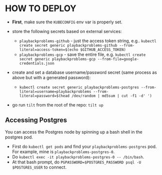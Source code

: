 # HOW TO DEPLOY #
- **First**, make sure the `KUBECONFIG` env var is properly set.

- store the following secrets based on external services:
    - `playbackproblems-github` - just the access token string, e.g.. `kubectl create secret generic playbackproblems-github --from-literal=access-token=$(echo $GITHUB_ACCESS_TOKEN)`
    - `playbackproblems-gcp` - save the entire file, e.g. `kubectl create secret generic playbackproblems-gcp --from-file=google-credentials.json`

- create and set a database username/password secret (same process as above but with a generated password):
    - `kubectl create secret generic playbackproblems-postgres --from-literal=username=playbackproblems --from-literal=password=$(head /dev/random | md5sum | cut -f1 -d' ')`

- go run `tilt` from the root of the repo: `tilt up`

## Accessing Postgres ##
You can access the Postgres node by spinning up a bash shell in the postgres pod.

- First do `kubectl get pods` and find your `playbackproblems-postgres` pod. For example, mine is `playbackproblems-postgres-0`.
- Do `kubectl exec -it playbackproblems-postgres-0 -- /bin/bash`.
- At that bash prompt, do `PGPASSWORD=$POSTGRES_PASSWORD psql -U $POSTGRES_USER` to connect.